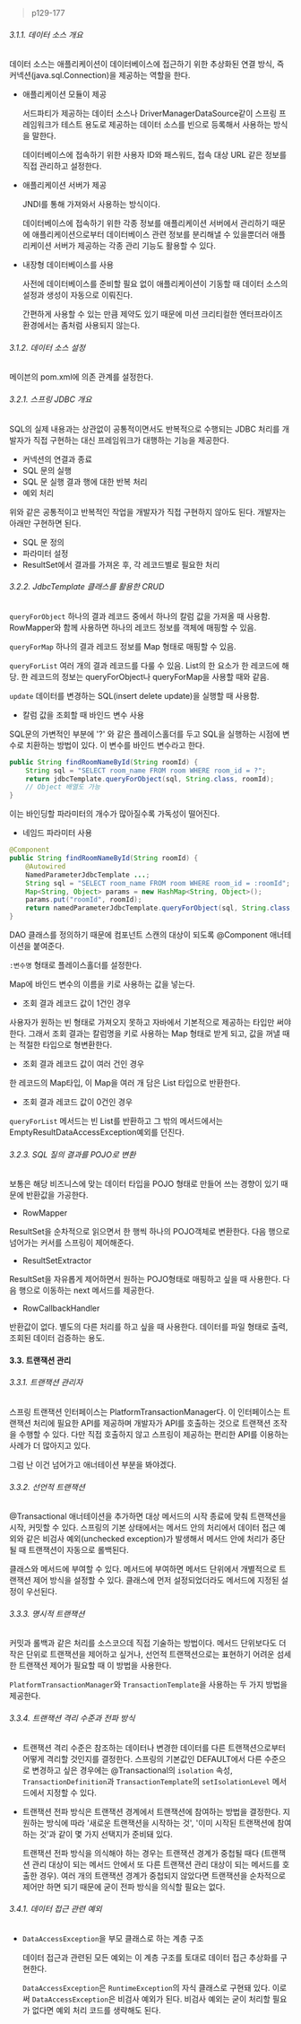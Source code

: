 > p129-177



###### 3.1.1. 데이터 소스 개요

데이터 소스는 애플리케이션이 데이터베이스에 접근하기 위한 추상화된 연결 방식, 즉 커넥션(java.sql.Connection)을 제공하는 역할을 한다.

- 애플리케이션 모듈이 제공

  서드파티가 제공하는 데이터 소스나 DriverManagerDataSource같이 스프링 프레임워크가 테스트 용도로 제공하는 데이터 소스를 빈으로 등록해서 사용하는 방식을 말한다.

  데이터베이스에 접속하기 위한 사용자 ID와 패스워드, 접속 대상 URL 같은 정보를 직접 관리하고 설정한다.

- 애플리케이션 서버가 제공

  JNDI를 통해 가져와서 사용하는 방식이다.

  데이터베이스에 접속하기 위한 각종 정보를 애플리케이션 서버에서 관리하기 때문에 애플리케이션으로부터 데이터베이스 관련 정보를 분리해낼 수 있을뿐더러 애플리케이션 서버가 제공하는 각종 관리 기능도 활용할 수 있다.

- 내장형 데이터베이스를 사용

  사전에 데이터베이스를 준비할 필요 없이 애플리케이션이 기동할 때 데이터 소스의 설정과 생성이 자동으로 이뤄진다. 

  간편하게 사용할 수 있는 만큼 제약도 있기 때문에 미션 크리티컬한 엔터프라이즈 환경에서는 좀처럼 사용되지 않는다.



###### 3.1.2. 데이터 소스 설정

메이븐의 pom.xml에 의존 관계를 설정한다.



###### 3.2.1. 스프링 JDBC 개요

SQL의 실제 내용과는 상관없이 공통적이면서도 반복적으로 수행되는 JDBC 처리를 개발자가 직접 구현하는 대신 프레임워크가 대행하는 기능을 제공한다.

- 커넥션의 연결과 종료
- SQL 문의 실행
- SQL 문 실행 결과 행에 대한 반복 처리
- 예외 처리

위와 같은 공통적이고 반복적인 작업을 개발자가 직접 구현하지 않아도 된다. 개발자는 아래만 구현하면 된다.

- SQL 문 정의
- 파라미터 설정
- ResultSet에서 결과를 가져온 후, 각 레코드별로 필요한 처리



###### 3.2.2. JdbcTemplate 클래스를 활용한 CRUD

`queryForObject` 하나의 결과 레코드 중에서 하나의 칼럼 값을 가져올 때 사용함. RowMapper와 함께 사용하면 하나의 레코드 정보를 객체에 매핑할 수 있음.

`queryForMap` 하나의 결과 레코드 정보를 Map 형태로 매핑할 수 있음.

`queryForList` 여러 개의 결과 레코드를 다룰 수 있음. List의 한 요소가 한 레코드에 해당. 한 레코드의 정보는 queryForObject나 queryForMap을 사용할 때와 같음.

`update` 데이터를 변경하는 SQL(insert delete update)을 실행할 때 사용함.

- 칼럼 값을 조회할 때 바인드 변수 사용

SQL문의 가변적인 부분에 '?' 와 같은 플레이스홀더를 두고 SQL을 실행하는 시점에 변수로 치환하는 방법이 있다. 이 변수를 바인드 변수라고 한다.

```java
public String findRoomNameById(String roomId) {
    String sql = "SELECT room_name FROM room WHERE room_id = ?";
    return jdbcTemplate.queryForObject(sql, String.class, roomId);
    // Object 배열도 가능
}
```

이는 바인딩할 파라미터의 개수가 많아질수록 가독성이 떨어진다.

- 네임드 파라미터 사용

```java
@Component
public String findRoomNameById(String roomId) {
    @Autowired
    NamedParameterJdbcTemplate ...;
    String sql = "SELECT room_name FROM room WHERE room_id = :roomId";
    Map<String, Object> params = new HashMap<String, Object>();
    params.put("roomId", roomId);
    return namedParameterJdbcTemplate.queryForObject(sql, String.class, roomId);
}
```

DAO 클래스를 정의하기 때문에 컴포넌트 스캔의 대상이 되도록 @Component 애너테이션을 붙여준다.

`:변수명` 형태로 플레이스홀더를 설정한다.

Map에 바인드 변수의 이름을 키로 사용하는 값을 넣는다.

- 조회 결과 레코드 값이 1건인 경우

사용자가 원하는 빈 형태로 가져오지 못하고 자바에서 기본적으로 제공하는 타입만 써야 한다. 그래서 조회 결과는 칼럼명을 키로 사용하는 Map 형태로 받게 되고, 값을 꺼낼 때는 적절한 타입으로 형변환한다.

- 조회 결과 레코드 값이 여러 건인 경우

한 레코드의 Map타입, 이 Map을 여러 개 담은 List 타입으로 반환한다.

- 조회 결과 레코드 값이 0건인 경우

`queryForList` 메서드는 빈 List를 반환하고 그 밖의 메서드에서는 EmptyResultDataAccessException예외를 던진다.



###### 3.2.3. SQL 질의 결과를 POJO로 변환

보통은 해당 비즈니스에 맞는 데이터 타입을 POJO 형태로 만들어 쓰는 경향이 있기 때문에 반환값을 가공한다. 

- RowMapper

ResultSet을 순차적으로 읽으면서 한 행씩 하나의 POJO객체로 변환한다. 다음 행으로 넘어가는 커서를 스프링이 제어해준다.

- ResultSetExtractor

ResultSet을 자유롭게 제어하면서 원하는 POJO형태로 매핑하고 싶을 때 사용한다. 다음 행으로 이동하는 next 메서드를 제공한다.

- RowCallbackHandler

반환값이 없다. 별도의 다른 처리를 하고 싶을 때 사용한다. 데이터를 파일 형태로 출력, 조회된 데이터 검증하는 용도.



#### 3.3. 트랜잭션 관리

###### 3.3.1. 트랜잭션 관리자

스프링 트랜잭션 인터페이스는 PlatformTransactionManager다. 이 인터페이스는 트랜잭션 처리에 필요한 API를 제공하며 개발자가 API를 호출하는 것으로 트랜잭션 조작을 수행할 수 있다. 다만 직접 호출하지 않고 스프링이 제공하는 편리한 API를 이용하는 사례가 더 많아지고 있다.

그럼 난 이건 넘어가고 애너테이션 부분을 봐야겠다.



###### 3.3.2. 선언적 트랜잭션

@Transactional 애너테이션을 추가하면 대상 메서드의 시작 종료에 맞춰 트랜잭션을 시작, 커밋할 수 있다. 스프링의 기본 상태에서는 메서드 안의 처리에서 데이터 접근 예외와 같은 비검사 예외(unchecked exception)가 발생해서 메서드 안에 처리가 중단될 때 트랜잭션이 자동으로 롤백된다.

클래스와 메서드에 부여할 수 있다. 메서드에 부여하면 메서드 단위에서 개별적으로 트랜잭션 제어 방식을 설정할 수 있다. 클래스에 먼저 설정되었더라도 메서드에 지정된 설정이 우선된다. 



###### 3.3.3. 명시적 트랜잭션

커밋과 롤백과 같은 처리를 소스코으데 직접 기술하는 방법이다. 메서드 단위보다도 더 작은 단위로 트랜잭션을 제어하고 싶거나, 선언적 트랜잭션으로는 표현하기 어려운 섬세한 트랜잭션 제어가 필요할 때 이 방법을 사용한다.

`PlatformTransactionManager`와 `TransactionTemplate`을 사용하는 두 가지 방법을 제공한다.



###### 3.3.4. 트랜잭션 격리 수준과 전파 방식

- 트랜잭션 격리 수준은 참조하는 데이터나 변경한 데이터를 다른 트랜잭션으로부터 어떻게 격리할 것인지를 결정한다. 스프링의 기본값인 DEFAULT에서 다른 수준으로 변경하고 싶은 경우에는 @Transactional의 `isolation` 속성, `TransactionDefinition`과 `TransactionTemplate`의 `setIsolationLevel` 메서드에서 지정할 수 있다.

- 트랜잭션 전파 방식은 트랜잭션 경계에서 트랜잭션에 참여하는 방법을 결정한다. 지원하는 방식에 따라 '새로운 트랜잭션을 시작하는 것', '이미 시작된 트랜잭션에 참여하는 것'과 같이 몇 가지 선택지가 준비돼 있다.

  트랜잭션 전파 방식을 의식해야 하는 경우는 트랜잭션 경계가 중첩될 때다 (트랜잭션 관리 대상이 되는 메서드 안에서 또 다른 트랜잭션 관리 대상이 되는 메서드를 호출한 경우). 여러 개의 트랜잭션 경계가 중첩되지 않았다면 트랜잭션을 순차적으로 제어만 하면 되기 때문에 굳이 전파 방식을 의식할 필요는 없다.



###### 3.4.1. 데이터 접근 관련 예외

- `DataAccessException`을 부모 클래스로 하는 계층 구조

  데이터 접근과 관련된 모든 예외는 이 계층 구조를 토대로 데이터 접근 추상화를 구현한다.

  `DataAccessException`은 `RuntimeException`의 자식 클래스로 구현돼 있다. 이로써 `DataAccessException`은 비검사 예외가 된다. 비검사 예외는 굳이 처리할 필요가 없다면 예외 처리 코드를 생략해도 된다.



